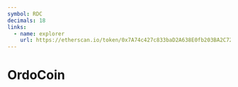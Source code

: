 ```yaml
---
symbol: RDC
decimals: 18
links:
  - name: explorer
    url: https://etherscan.io/token/0x7A74c427c833baD2A638E0fb203BA2C728f557C1
---
```


# OrdoCoin

